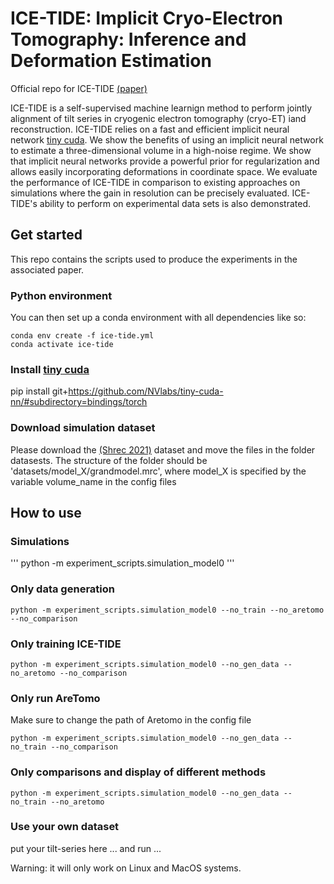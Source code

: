 # ICE-TIDE: Implicit Cryo-Electron Tomography: Inference and Deformation Estimation

Official repo for ICE-TIDE [(paper)](https://arxiv.org/abs/)

ICE-TIDE is a self-supervised machine learnign method to perform jointly alignment of tilt series in cryogenic electron tomography (cryo-ET) iand reconstruction.
ICE-TIDE relies on a fast and efficient implicit neural network [tiny cuda](https://github.com/NVlabs/tiny-cuda-nn). 
We show the benefits of using an implicit neural network to estimate a three-dimensional volume in a high-noise regime. 
We show that implicit neural networks provide a powerful prior for regularization and allows easily incorporating deformations in coordinate space.
We evaluate the performance of ICE-TIDE in comparison to existing approaches on simulations where the gain in resolution can be precisely evaluated.
ICE-TIDE's ability to perform on experimental data sets is also demonstrated.




## Get started
This repo contains the scripts used to produce the experiments in the associated paper.

### Python environment
You can then set up a conda environment with all dependencies like so:
```
conda env create -f ice-tide.yml
conda activate ice-tide
```

### Install [tiny cuda](https://github.com/NVlabs/tiny-cuda-nn)
pip install git+https://github.com/NVlabs/tiny-cuda-nn/#subdirectory=bindings/torch

### Download simulation dataset
Please download the [(Shrec 2021)](https://dataverse.nl/dataset.xhtml?persistentId=doi:10.34894/XRTJMA) dataset and move the files in the folder datasests.
The structure of the folder should be 'datasets/model_X/grandmodel.mrc', where model_X is specified by the variable volume_name in the config files

## How to use
### Simulations
'''
python -m experiment_scripts.simulation_model0
'''

### Only data generation
```
python -m experiment_scripts.simulation_model0 --no_train --no_aretomo --no_comparison
```

### Only training ICE-TIDE
```
python -m experiment_scripts.simulation_model0 --no_gen_data --no_aretomo --no_comparison
```

### Only run AreTomo
Make sure to change the path of Aretomo in the config file
```
python -m experiment_scripts.simulation_model0 --no_gen_data --no_train --no_comparison
```

### Only comparisons and display of different methods
```
python -m experiment_scripts.simulation_model0 --no_gen_data --no_train --no_aretomo
```

### Use your own dataset
put your tilt-series here ... and run ...







Warning: it will only work on Linux and MacOS systems.

